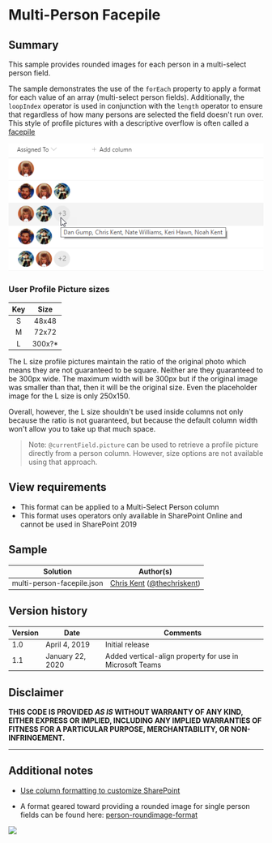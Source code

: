 # Multi-Person Facepile

## Summary
This sample provides rounded images for each person in a multi-select person field.

The sample demonstrates the use of the `forEach` property to apply a format for each value of an array (multi-select person fields). Additionally, the `loopIndex` operator is used in conjunction with the `length` operator to ensure that regardless of how many persons are selected the field doesn't run over. This style of profile pictures with a descriptive overflow is often called a [facepile](https://developer.microsoft.com/en-us/fabric#/components/facepile)

![screenshot of the sample](./assets/screenshot.png)

### User Profile Picture sizes

|Key|Size|
|:---:|:---:|
|S|48x48|
|M|72x72|
|L|300x?*|

The L size profile pictures maintain the ratio of the original photo which means they are not guaranteed to be square. Neither are they guaranteed to be 300px wide. The maximum width will be 300px but if the original image was smaller than that, then it will be the original size. Even the placeholder image for the L size is only 250x150.

Overall, however, the L size shouldn't be used inside columns not only because the ratio is not guaranteed, but because the default column width won't allow you to take up that much space.

> Note: `@currentField.picture` can be used to retrieve a profile picture directly from a person column. However, size options are not available using that approach.

## View requirements
- This format can be applied to a Multi-Select Person column
- This format uses operators only available in SharePoint Online and cannot be used in SharePoint 2019

## Sample

Solution|Author(s)
--------|---------
multi-person-facepile.json | [Chris Kent](https://github.com/thechriskent) ([@thechriskent](https://twitter.com/thechriskent))

## Version history

Version|Date|Comments
-------|----|--------
1.0|April 4, 2019|Initial release
1.1|January 22, 2020|Added vertical-align property for use in Microsoft Teams

## Disclaimer
**THIS CODE IS PROVIDED *AS IS* WITHOUT WARRANTY OF ANY KIND, EITHER EXPRESS OR IMPLIED, INCLUDING ANY IMPLIED WARRANTIES OF FITNESS FOR A PARTICULAR PURPOSE, MERCHANTABILITY, OR NON-INFRINGEMENT.**

---

## Additional notes

- [Use column formatting to customize SharePoint](https://docs.microsoft.com/en-us/sharepoint/dev/declarative-customization/column-formatting)

- A format geared toward providing a rounded image for single person fields can be found here: [person-roundimage-format](../person-roundimage-format)

<img src="https://pnptelemetry.azurewebsites.net/list-formatting/column-samples/multi-person-facepile" />
